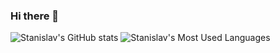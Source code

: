 ### Hi there 👋

![Stanislav's GitHub stats](https://github-readme-stats.vercel.app/api?username=stbodurov&hide=stars,issues&show_icons=true)
![Stanislav's Most Used Languages](https://github-readme-stats.vercel.app/api/top-langs/?username=stbodurov&layout=compact)

